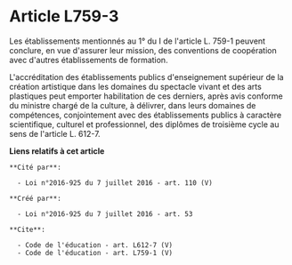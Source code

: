 # Article L759-3

Les établissements mentionnés au 1° du I de l'article L. 759-1 peuvent conclure, en vue d'assurer leur mission, des
conventions de coopération avec d'autres établissements de formation. 

L'accréditation des établissements publics d'enseignement supérieur de la création artistique dans les domaines du spectacle
vivant et des arts plastiques peut emporter habilitation de ces derniers, après avis conforme du ministre chargé de la
culture, à délivrer, dans leurs domaines de compétences, conjointement avec des établissements publics à caractère
scientifique, culturel et professionnel, des diplômes de troisième cycle au sens de l'article L. 612-7.

**Liens relatifs à cet article**

	**Cité par**:

	  - Loi n°2016-925 du 7 juillet 2016 - art. 110 (V)

	**Créé par**:

	  - Loi n°2016-925 du 7 juillet 2016 - art. 53

	**Cite**:

	  - Code de l'éducation - art. L612-7 (V)
	  - Code de l'éducation - art. L759-1 (V)
